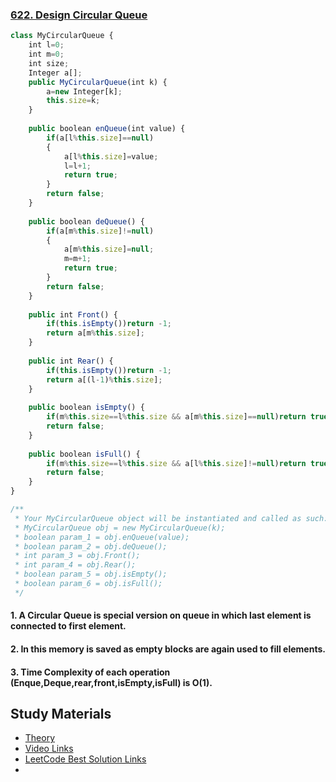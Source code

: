### [622. Design Circular Queue](https://leetcode.com/problems/design-circular-queue/)

```JAVASCRIPT
class MyCircularQueue {
    int l=0;
    int m=0;
    int size;
    Integer a[];
    public MyCircularQueue(int k) {
        a=new Integer[k];
        this.size=k;
    }
    
    public boolean enQueue(int value) {
        if(a[l%this.size]==null)
        {
            a[l%this.size]=value;
            l=l+1;
            return true;
        }
        return false;
    }
    
    public boolean deQueue() {
        if(a[m%this.size]!=null)
        {
            a[m%this.size]=null;
            m=m+1;
            return true;
        }
        return false;
    }
    
    public int Front() {
        if(this.isEmpty())return -1;
        return a[m%this.size];
    }
    
    public int Rear() {
        if(this.isEmpty())return -1;
        return a[(l-1)%this.size];
    }
    
    public boolean isEmpty() {
        if(m%this.size==l%this.size && a[m%this.size]==null)return true;
        return false;
    }
    
    public boolean isFull() {
        if(m%this.size==l%this.size && a[l%this.size]!=null)return true;
        return false;
    }
}

/**
 * Your MyCircularQueue object will be instantiated and called as such:
 * MyCircularQueue obj = new MyCircularQueue(k);
 * boolean param_1 = obj.enQueue(value);
 * boolean param_2 = obj.deQueue();
 * int param_3 = obj.Front();
 * int param_4 = obj.Rear();
 * boolean param_5 = obj.isEmpty();
 * boolean param_6 = obj.isFull();
 */
```

#### 1. A Circular Queue is special version on queue in which last element is connected to first element.
#### 2. In this memory is saved as empty blocks are again used to fill elements.
#### 3. Time Complexity of each operation (Enque,Deque,rear,front,isEmpty,isFull) is O(1).

## Study Materials
* [Theory](https://www.scaler.com/topics/data-structures/circular-queue-in-data-structure/)
* [Video Links](https://www.youtube.com/watch?v=KSvMGwc9dN8)
* [LeetCode Best Solution Links](https://leetcode.com/problems/design-circular-queue/discuss/2620288/LeetCode-The-Hard-Way-Explained-Line-By-Line)
* 
